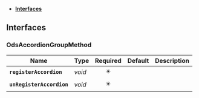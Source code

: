 * [**Interfaces**](#interfaces)

## Interfaces

### OdsAccordionGroupMethod
|Name | Type | Required | Default | Description|
|---|---|:---:|---|---|
|**`registerAccordion`** | _void_ | ✴️ |  | |
|**`unRegisterAccordion`** | _void_ | ✴️ |  | |